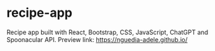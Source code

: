 # recipe-app
Recipe app built with React, Bootstrap, CSS, JavaScript, ChatGPT and Spoonacular API. 
Preview link: https://nguedia-adele.github.io/
